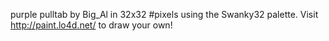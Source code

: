 purple pulltab by Big_Al in 32x32 #pixels using the Swanky32 palette. Visit http://paint.lo4d.net/ to draw your own! 
